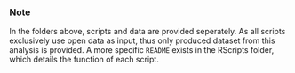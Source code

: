 ### Note
In the folders above, scripts and data are provided seperately. As all scripts exclusively use open data as input, thus only produced dataset from this analysis is provided. A more specific ```README``` exists in the RScripts folder, which details the function of each script.

